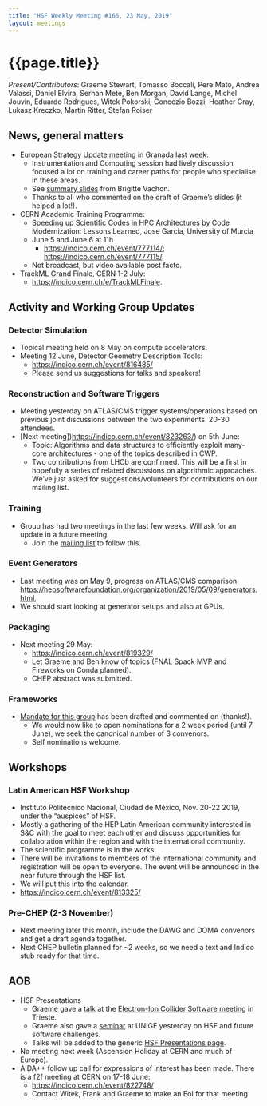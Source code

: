 ```yaml
---
title: "HSF Weekly Meeting #166, 23 May, 2019"
layout: meetings
---
```


# {{page.title}}

*Present/Contributors*: Graeme Stewart, Tomasso Boccali, Pere Mato,
Andrea Valassi, Daniel Elvira, Serhan Mete, Ben Morgan, David Lange,
Michel Jouvin, Eduardo Rodrigues, Witek Pokorski,
Concezio Bozzi, Heather Gray, Lukasz Kreczko, Martin Ritter, Stefan Roiser


## News, general matters
  - European Strategy Update [<span class="underline">meeting in
    Granada last week</span>](https://indico.cern.ch/event/808335):
      - Instrumentation and Computing session had lively discussion
        focused a lot on training and career paths for people who
        specialise in these areas.
      - See [<span class="underline">summary
        slides</span>](https://indico.cern.ch/event/808335/contributions/3365081/attachments/1845683/3028368/summary-instrumentation-computing.pdf)
        from Brigitte Vachon.
      - Thanks to all who commented on the draft of Graeme’s slides
        (it helped a lot\!).
  - CERN Academic Training Programme:
      - Speeding up Scientific Codes in HPC Architectures by Code
        Modernization: Lessons Learned, Jose Garcia, University of
        Murcia
      - June 5 and June 6 at 11h
          - [<span class="underline">https://indico.cern.ch/event/777114/</span>](https://indico.cern.ch/event/777114/);
            [<span class="underline">https://indico.cern.ch/event/777115/</span>](https://indico.cern.ch/event/777115/).
      - Not broadcast, but video available post facto.
  - TrackML Grand Finale, CERN 1-2 July:
      - [<span class="underline">https://indico.cern.ch/e/TrackMLFinale</span>](https://indico.cern.ch/e/TrackMLFinale).

## Activity and Working Group Updates

### Detector Simulation
  - Topical meeting held on 8 May on compute accelerators.
  - Meeting 12 June, Detector Geometry Description Tools:
      - [<span class="underline">https://indico.cern.ch/event/816485/</span>](https://indico.cern.ch/event/816485/)
      - Please send us suggestions for talks and speakers\!

### Reconstruction and Software Triggers
  - Meeting yesterday on ATLAS/CMS trigger systems/operations based on
    previous joint discussions between the two experiments. 20-30
    attendees.
  - [Next meeting])https://indico.cern.ch/event/823263/) on 5th June:
      - Topic: Algorithms and data structures to efficiently exploit
        many-core architectures - one of the topics described in CWP.
      - Two contributions from LHCb are confirmed. This will be a
        first in hopefully a series of related discussions on
        algorithmic approaches. We’ve just asked for
        suggestions/volunteers for contributions on our mailing list.

### Training
  - Group has had two meetings in the last few weeks. Will ask for an
    update in a future meeting.
      - Join the [mailing list](https://groups.google.com/forum/#!forum/hsf-training-wg)
        to follow this.

### Event Generators
  - Last meeting was on May 9, progress on ATLAS/CMS comparison
    [<span class="underline">https://hepsoftwarefoundation.org/organization/2019/05/09/generators.html</span>](https://hepsoftwarefoundation.org/organization/2019/05/09/generators.html),
  - We should start looking at generator setups and also at GPUs.

### Packaging
  - Next meeting 29 May:
      - [<span class="underline">https://indico.cern.ch/event/819329/</span>](https://indico.cern.ch/event/819329/)
      - Let Graeme and Ben know of topics (FNAL Spack MVP and
        Fireworks on Conda planned).
      - CHEP abstract was submitted.

### Frameworks
  - [<span class="underline">Mandate for this
    group</span>](https://docs.google.com/document/d/157TQqQsLsTns-p_GTSZGReyNsl3-kKw2mQ9ZCwm3Hyk/edit?usp=sharing)
    has been drafted and commented on (thanks\!).
      - We would now like to open nominations for a 2 week period
        (until 7 June), we seek the canonical number of 3 convenors.
      - Self nominations welcome.

## Workshops

### Latin American HSF Workshop
  - Instituto Politécnico Nacional, Ciudad de México, Nov. 20-22 2019,
    under the “auspices” of HSF.
  - Mostly a gathering of the HEP Latin American community interested
    in S&C with the goal to meet each other and discuss opportunities
    for collaboration within the region and with the international
    community.
  - The scientific programme is in the works.
  - There will be invitations to members of the international
    community and registration will be open to everyone. The event
    will be announced in the near future through the HSF list.
  - We will put this into the calendar.
  - [<span class="underline">https://indico.cern.ch/event/813325/</span>](https://indico.cern.ch/event/813325/)

### Pre-CHEP (2-3 November)
  - Next meeting later this month, include the DAWG and DOMA convenors
    and get a draft agenda together.
  - Next CHEP bulletin planned for \~2 weeks, so we need a text and
    Indico stub ready for that time.

## AOB
  - HSF Presentations
      - Graeme gave a
        [<span class="underline">talk</span>](https://agenda.infn.it/event/17249/contributions/89882/)
        at the [<span class="underline">Electron-Ion Collider Software
        meeting</span>](https://agenda.infn.it/event/17249/overview)
        in Trieste.
      - Graeme also gave a
        [<span class="underline">seminar</span>](https://cernbox.cern.ch/index.php/s/JxRgxFnlU0wciwL)
        at UNIGE yesterday on HSF and future software challenges.
      - Talks will be added to the generic
        [<span class="underline">HSF Presentations
        page</span>](https://hepsoftwarefoundation.org/organization/presentations.html).
  - No meeting next week (Ascension Holiday at CERN and much
    of Europe).
  - AIDA++ follow up call for expressions of interest has been made.
    There is a f2f meeting at CERN on 17-18 June:
      - [<span class="underline">https://indico.cern.ch/event/822748/</span>](https://indico.cern.ch/event/822748/)
      - Contact Witek, Frank and Graeme to make an EoI for that
        meeting
